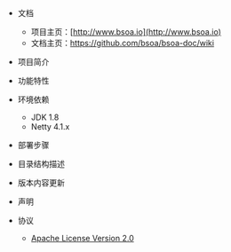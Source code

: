 - 文档  
  - 项目主页：[http://www.bsoa.io](http://www.bsoa.io)
  - 文档主页：https://github.com/bsoa/bsoa-doc/wiki

- 项目简介

- 功能特性
- 环境依赖  
   - JDK 1.8
   - Netty 4.1.x
- 部署步骤
- 目录结构描述
- 版本内容更新
- 声明  
- 协议  
   - [Apache License Version 2.0](http://www.apache.org/licenses/LICENSE-2.0)